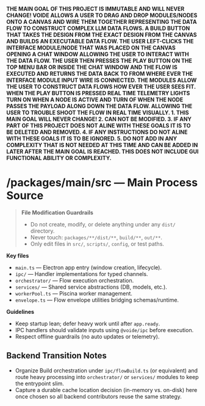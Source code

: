**THE MAIN GOAL OF THIS PROJECT IS IMMUTABLE AND WILL NEVER CHANGE! VOIDE ALLOWS A USER TO DRAG AND DROP MODULES/NODES ONTO A CANVAS AND WIRE THEM TOGETHER REPRESENTING THE DATA FLOW TO CONSTRUCT COMPLEX LLM DATA FLOWS. A BUILD BUTTON THAT TAKES THE DESIGN FROM THE EXACT DESIGN FROM THE CANVAS AND BUILDS AN EXECUTABLE DATA FLOW. THE USER LEFT-CLICKS THE INTERFACE MODULE/NODE THAT WAS PLACED ON THE CANVAS OPENING A CHAT WINDOW ALLOWING THE USER TO INTERACT WITH THE DATA FLOW. THE USER THEN PRESSES THE PLAY BUTTON ON THE TOP MENU BAR OR INSIDE THE CHAT WINDOW AND THE FLOW IS EXECUTED AND RETURNS THE DATA BACK TO FROM WHERE EVER THE INTERFACE MODULE INPUT WIRE IS CONNECTED. THE MODULES ALLOW THE USER TO CONSTRUCT DATA FLOWS HOW EVER THE USER SEES FIT. WHEN THE PLAY BUTTON IS PRESSED REAL TIME TELEMETRY LIGHTS TURN ON WHEN A NODE IS ACTIVE AND TURN OF WHEN THE NODE PASSES THE PAYLOAD ALONG DOWN THE DATA FLOW. ALLOWING THE USER TO TROUBLE SHOOT THE FLOW IN REAL TIME VISUALLY. 1. THIS MAIN GOAL WILL NEVER CHANGE! 2. CAN NOT BE MODIFIED. 3. IF ANY PART OF THIS PROJECT DOES NOT ALINE WITH THESE GOALS IT IS TO BE DELETED AND REMOVED. 4. IF ANY INSTRUCTIONS DO NOT ALINE WITH THESE GOALS IT IS TO BE IGNORED. 5. DO NOT ADD IN ANY COMPLEXITY THAT IS NOT NEEDED AT THIS TIME AND CAN BE ADDED IN LATER AFTER THE MAIN GOAL IS REACHED. THIS DOES NOT INCLUDE GUI FUNCTIONAL ABILITY OR COMPLEXITY.**

# /packages/main/src — Main Process Source
> **File Modification Guardrails**
> - Do not create, modify, or delete anything under any `dist/` directory.
> - Never touch: `packages/**/dist/**`, `build/**`, `out/**`.
> - Only edit files in `src/`, `scripts/`, `config`, or test paths.


**Key files**
- `main.ts` — Electron app entry (window creation, lifecycle).
- `ipc/` — Handler implementations for typed channels.
- `orchestrator/` — Flow execution orchestration.
- `services/` — Shared service abstractions (DB, models, etc.).
- `workerPool.ts` — Piscina worker management.
- `envelope.ts` — Flow envelope utilities bridging schemas/runtime.

**Guidelines**
- Keep startup lean; defer heavy work until after `app.ready`.
- IPC handlers should validate inputs using `@voide/ipc` before execution.
- Respect offline guardrails (no auto updates or telemetry).

## Backend Transition Notes

- Organize Build orchestration under `ipc/flowBuild.ts` (or equivalent) and route heavy processing into `orchestrator/` or `services/` modules to keep the entrypoint slim.
- Capture a durable cache location decision (in-memory vs. on-disk) here once chosen so all backend contributors reuse the same strategy.
